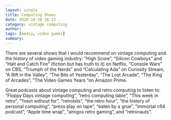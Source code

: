 ```yaml
---
layout: single
title: Computing Shows 
date: 2020-10-28 16:23
category: vintage computing 
author: 
tags: [media, video games]
summary: 
---
```


There are several shows that I would recommend on vintage computing and the history of video gaming industry: “High Score”, “Silicon Cowboys” and “Halt and Catch Fire” (fiction but has truth to it) on Netflix, “Console Wars” on CBS, “Triumph of the Nerds” and “Calculating Ada” on Curiosity Stream, “A Rift in the Valley”, “The Bits of Yesterday”, “The Lost Arcade”, “The King of Arcades”, “The Video Games Years “on Amazon Prime.

Great podcasts about vintage computing and retro computing to listen to: “Floppy Days vintage computing”, “retro computing table”, “This week in retro”, “?next without for”, “retrobits”, “the retro hour”, “the history of personal computing”, “press play on tape”, “eaten by a grue”, “immortal c64 podcast”, “Apple time wrap”, “amigos retro gaming”, and “retronauts”.